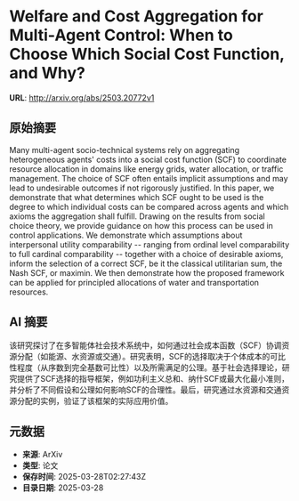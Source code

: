 # Welfare and Cost Aggregation for Multi-Agent Control: When to Choose Which Social Cost Function, and Why?

**URL**: http://arxiv.org/abs/2503.20772v1

## 原始摘要

Many multi-agent socio-technical systems rely on aggregating heterogeneous
agents' costs into a social cost function (SCF) to coordinate resource
allocation in domains like energy grids, water allocation, or traffic
management. The choice of SCF often entails implicit assumptions and may lead
to undesirable outcomes if not rigorously justified. In this paper, we
demonstrate that what determines which SCF ought to be used is the degree to
which individual costs can be compared across agents and which axioms the
aggregation shall fulfill. Drawing on the results from social choice theory, we
provide guidance on how this process can be used in control applications. We
demonstrate which assumptions about interpersonal utility comparability --
ranging from ordinal level comparability to full cardinal comparability --
together with a choice of desirable axioms, inform the selection of a correct
SCF, be it the classical utilitarian sum, the Nash SCF, or maximin. We then
demonstrate how the proposed framework can be applied for principled
allocations of water and transportation resources.


## AI 摘要

该研究探讨了在多智能体社会技术系统中，如何通过社会成本函数（SCF）协调资源分配（如能源、水资源或交通）。研究表明，SCF的选择取决于个体成本的可比性程度（从序数到完全基数可比性）以及所需满足的公理。基于社会选择理论，研究提供了SCF选择的指导框架，例如功利主义总和、纳什SCF或最大化最小准则，并分析了不同假设和公理如何影响SCF的合理性。最后，研究通过水资源和交通资源分配的实例，验证了该框架的实际应用价值。

## 元数据

- **来源**: ArXiv
- **类型**: 论文
- **保存时间**: 2025-03-28T02:27:43Z
- **目录日期**: 2025-03-28
